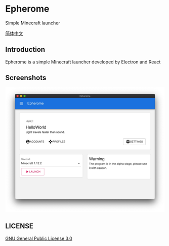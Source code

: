 # Epherome

Simple Minecraft launcher

[简体中文](README_zh_cn.md)

## Introduction

Epherome is a simple Minecraft launcher developed by Electron and React

## Screenshots

![alt](assets/HomePage_en_us.jpg)

## LICENSE

[GNU General Public License 3.0](LICENSE)
